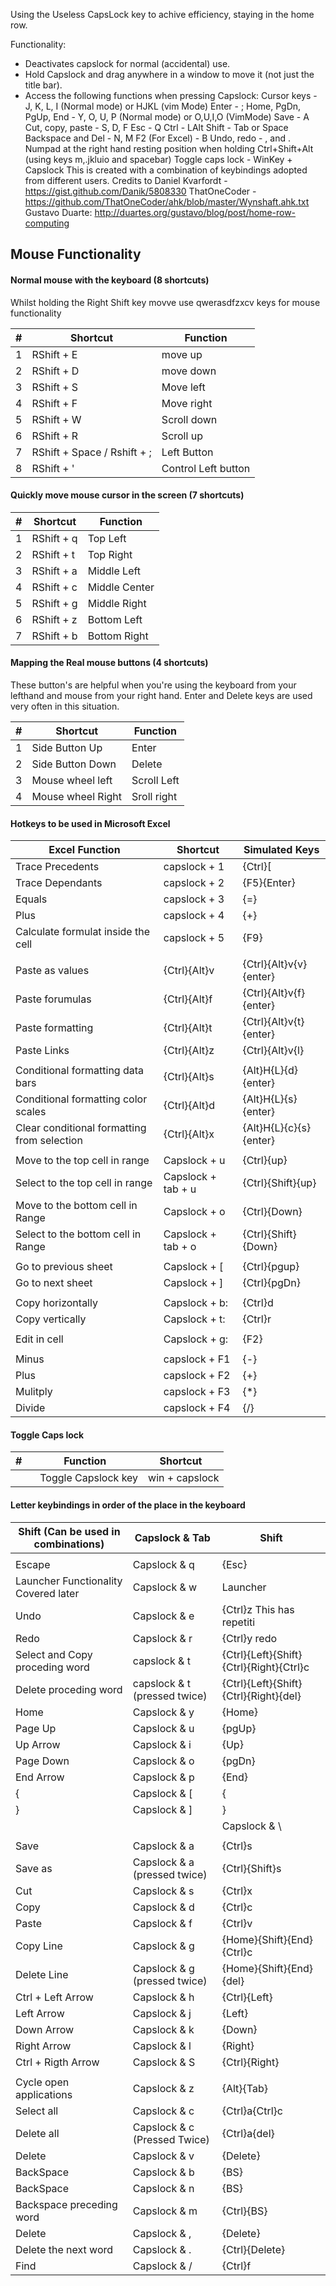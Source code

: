 Using the Useless CapsLock key to achive efficiency, staying in the home row.

Functionality:
- Deactivates capslock for normal (accidental) use.
- Hold Capslock and drag anywhere in a window to move it (not just the title bar).
- Access the following functions when pressing Capslock:
Cursor keys - J, K, L, I (Normal mode) or HJKL (vim Mode)
Enter - ;
Home, PgDn, PgUp, End - Y, O, U, P (Normal mode) or O,U,I,O (VimMode)
      Save - A
      Cut, copy, paste - S, D, F
      Esc - Q
      Ctrl - LAlt
      Shift - Tab or Space
      Backspace and Del - N, M
      F2 (For Excel) - B
      Undo, redo - , and .
      Numpad at the right hand resting position when holding Ctrl+Shift+Alt (using keys m,.jkluio and spacebar)
      Toggle caps lock -  WinKey + Capslock
This is created with a combination of keybindings adopted from different users. Credits to
Daniel Kvarfordt - https://gist.github.com/Danik/5808330
ThatOneCoder - https://github.com/ThatOneCoder/ahk/blob/master/Wynshaft.ahk.txt
Gustavo Duarte: http://duartes.org/gustavo/blog/post/home-row-computing


## Mouse Functionality
#### Normal mouse with the keyboard (8 shortcuts)
Whilst holding the Right Shift key movve use qwerasdfzxcv keys for mouse functionality


| #   | Shortcut                    | Function            |
| --- | --------------------------- | ------------------- |
| 1   | RShift + E                  | move up             |
| 2   | RShift + D                  | move down           |
| 3   | RShift + S                  | Move left           |
| 4   | RShift + F                  | Move right          |
| 5   | RShift + W                  | Scroll down         |
| 6   | RShift + R                  | Scroll up           |
| 7   | RShift + Space / Rshift + ; | Left Button         |
| 8   | RShift + '                  | Control Left button |

#### Quickly move mouse cursor in the screen (7 shortcuts)

| #   | Shortcut   | Function      |
| --- | ---------- | ------------- |
| 1   | RShift + q | Top Left      |
| 2   | RShift + t | Top Right     |
| 3   | RShift + a | Middle Left   |
| 4   | RShift + c | Middle Center |
| 5   | RShift + g | Middle Right  |
| 6   | RShift + z | Bottom Left   |
| 7   | RShift + b | Bottom Right  |

#### Mapping the Real mouse buttons (4 shortcuts)
These button's are helpful when you're using the keyboard from your lefthand and mouse from your right hand. Enter and Delete keys are used very often in this situation.


| #   | Shortcut          | Function    |
| --- | ----------------- | ----------- |
| 1   | Side Button Up    | Enter       |
| 2   | Side Button Down  | Delete      |
| 3   | Mouse wheel left  | Scroll Left |
| 4   | Mouse wheel Right | Sroll right |

#### Hotkeys to be used in Microsoft Excel

| Excel Function                              | Shortcut           | Simulated Keys         |
| ------------------------------------------- | ------------------ | ---------------------- |
| Trace Precedents                            | capslock + 1       | {Ctrl}[                |
| Trace Dependants                            | capslock + 2       | {F5}{Enter}            |
| Equals                                      | capslock + 3       | {=}                    |
| Plus                                        | capslock + 4       | {+}                    |
| Calculate formulat inside the cell          | capslock + 5       | {F9}                   |
|                                             |                    |                        |
| Paste as values                             | {Ctrl}{Alt}v       | {Ctrl}{Alt}v{v}{enter} |
| Paste forumulas                             | {Ctrl}{Alt}f       | {Ctrl}{Alt}v{f}{enter} |
| Paste formatting                            | {Ctrl}{Alt}t       | {Ctrl}{Alt}v{t}{enter} |
| Paste Links                                 | {Ctrl}{Alt}z       | {Ctrl}{Alt}v{l}        |
|                                             |                    |                        |
| Conditional formatting data bars            | {Ctrl}{Alt}s       | {Alt}H{L}{d}{enter}    |
| Conditional formatting color scales         | {Ctrl}{Alt}d       | {Alt}H{L}{s}{enter}    |
| Clear conditional formatting from selection | {Ctrl}{Alt}x       | {Alt}H{L}{c}{s}{enter} |
|                                             |                    |                        |
| Move to the top cell in range               | Capslock + u       | {Ctrl}{up}             |
| Select to the top cell in range             | Capslock + tab + u | {Ctrl}{Shift}{up}      |
| Move to the bottom cell in Range            | Capslock + o       | {Ctrl}{Down}           |
| Select to the  bottom cell in Range         | Capslock + tab + o | {Ctrl}{Shift}{Down}    |
|                                             |                    |                        |
| Go to previous sheet                        | Capslock + [       | {Ctrl}{pgup}           |
| Go to next sheet                            | Capslock + ]       | {Ctrl}{pgDn}           |
|                                             |                    |                        |
| Copy horizontally                           | Capslock + b:      | {Ctrl}d                |
| Copy vertically                             | Capslock + t:      | {Ctrl}r                |
|                                             |                    |                        |
| Edit in cell                                | Capslock + g:      | {F2}                   |
|                                             |                    |                        |
| Minus                                       | capslock + F1      | {-}                    |
| Plus                                        | capslock + F2      | {+}                    |
| Mulitply                                    | capslock + F3      | {*}                    |
| Divide                                      | capslock + F4      | {/}                    |


#### Toggle Caps lock
| #    |  Function           |  Shortcut      |
|------|---------------------|----------------|
|      | Toggle Capslock key | win + capslock |


#### Letter keybindings in order of the place in the keyboard

| Shift (Can be used in combinations)  | Capslock & Tab               | Shift                                   |
|--------------------------------------|------------------------------|-----------------------------------------|
|                                      |                              |                                         |
| Escape                               | Capslock & q                 | {Esc}                                   |
| Launcher Functionality Covered later | Capslock & w                 | Launcher                                |
| Undo                                 | Capslock & e                 | {Ctrl}z  This has repetiti              |
| Redo                                 | Capslock & r                 | {Ctrl}y  redo                           |
| Select and Copy proceding word       | capslock & t                 | {Ctrl}{Left}{Shift}{Ctrl}{Right}{Ctrl}c |
| Delete proceding word                | capslock & t (pressed twice) | {Ctrl}{Left}{Shift}{Ctrl}{Right}{del}   |
| Home                                 | Capslock & y                 | {Home}                                  |
| Page Up                              | Capslock & u                 | {pgUp}                                  |
| Up Arrow                             | Capslock & i                 | {Up}                                    |
| Page Down                            | Capslock & o                 | {pgDn}                                  |
| End Arrow                            | Capslock & p                 | {End}                                   |
| {                                    | Capslock & [                 | {                                       |
| }                                    | Capslock & ]                 | }                                       |
| |                                    | Capslock & \                 | |                                       |
|                                      |                              |                                         |
| Save                                 | Capslock & a                 | {Ctrl}s                                 |
| Save as                              | Capslock & a (pressed twice) | {Ctrl}{Shift}s                          |
| Cut                                  | Capslock & s                 | {Ctrl}x                                 |
| Copy                                 | Capslock & d                 | {Ctrl}c                                 |
| Paste                                | Capslock & f                 | {Ctrl}v                                 |
| Copy Line                            | Capslock & g                 | {Home}{Shift}{End}{Ctrl}c               |
| Delete Line                          | Capslock & g (pressed twice) | {Home}{Shift}{End}{del}                 |
| Ctrl + Left Arrow                    | Capslock & h                 | {Ctrl}{Left}                            |
| Left Arrow                           | Capslock & j                 | {Left}                                  |
| Down Arrow                           | Capslock & k                 | {Down}                                  |
| Right Arrow                          | Capslock & l                 | {Right}                                 |
| Ctrl + Rigth Arrow                   | Capslock & S                 | {Ctrl}{Right}                           |
|                                      |                              |                                         |
| Cycle open applications              | Capslock & z                 | {Alt}{Tab}                              |
| Select all                           | Capslock & c                 | {Ctrl}a{Ctrl}c                          |
| Delete all                           | Capslock & c (Pressed Twice) | {Ctrl}a{del}                            |
| Delete                               | Capslock & v                 | {Delete}                                |
| BackSpace                            | Capslock & b                 | {BS}                                    |
| BackSpace                            | Capslock & n                 | {BS}                                    |
| Backspace preceding word             | Capslock & m                 | {Ctrl}{BS}                              |
| Delete                               | Capslock & ,                 | {Delete}                                |
| Delete the next word                 | Capslock & .                 | {Ctrl}{Delete}                          |
| Find                                 | Capslock & /                 | {Ctrl}f                                 |


####